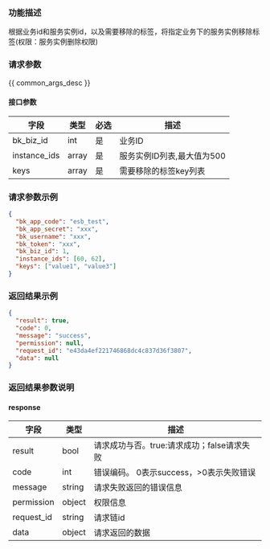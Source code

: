 ### 功能描述

根据业务id和服务实例id，以及需要移除的标签，将指定业务下的服务实例移除标签(权限：服务实例删除权限)

### 请求参数

{{ common_args_desc }}

#### 接口参数

| 字段           | 类型    | 必选 | 描述               |
|--------------|-------|----|------------------|
| bk_biz_id    | int   | 是  | 业务ID             |
| instance_ids | array | 是  | 服务实例ID列表,最大值为500 |
| keys         | array | 是  | 需要移除的标签key列表     |

### 请求参数示例

```json
{
  "bk_app_code": "esb_test",
  "bk_app_secret": "xxx",
  "bk_username": "xxx",
  "bk_token": "xxx",
  "bk_biz_id": 1,
  "instance_ids": [60, 62],
  "keys": ["value1", "value3"]
}
```

### 返回结果示例

```json
{
  "result": true,
  "code": 0,
  "message": "success",
  "permission": null,
  "request_id": "e43da4ef221746868dc4c837d36f3807",
  "data": null
}
```

### 返回结果参数说明

#### response

| 字段         | 类型     | 描述                         |
|------------|--------|----------------------------|
| result     | bool   | 请求成功与否。true:请求成功；false请求失败 |
| code       | int    | 错误编码。 0表示success，>0表示失败错误  |
| message    | string | 请求失败返回的错误信息                |
| permission | object | 权限信息                       |
| request_id | string | 请求链id                      |
| data       | object | 请求返回的数据                    |
